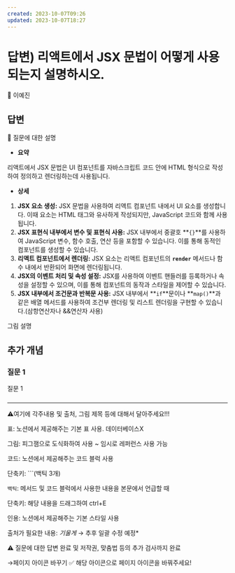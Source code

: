 ```yaml
---
created: 2023-10-07T09:26
updated: 2023-10-07T18:27
---
```

# 답변) 리액트에서 JSX 문법이 어떻게 사용되는지 설명하시오.

<aside>
💫 이예진

</aside>

## 답변

<aside>
📌 질문에 대한 설명

</aside>

- **요약**

리액트에서 JSX 문법은 UI 컴포넌트를 자바스크립트 코드 안에 HTML 형식으로 작성하여 정의하고 렌더링하는데 사용됩니다.

- **상세**
1. **JSX 요소 생성:** JSX 문법을 사용하여 리액트 컴포넌트 내에서 UI 요소를 생성합니다. 이때 요소는 HTML 태그와 유사하게 작성되지만, JavaScript 코드와 함께 사용됩니다.
2. **JSX 표현식 내부에서 변수 및 표현식 사용:** JSX 내부에서 중괄호 **`{}`**를 사용하여 JavaScript 변수, 함수 호출, 연산 등을 포함할 수 있습니다. 이를 통해 동적인 컴포넌트를 생성할 수 있습니다.
3. **리액트 컴포넌트에서 렌더링:** JSX 요소는 리액트 컴포넌트의 **`render`** 메서드나 함수 내에서 반환되어 화면에 렌더링됩니다.
4. **JSX의 이벤트 처리 및 속성 설정:** JSX를 사용하여 이벤트 핸들러를 등록하거나 속성을 설정할 수 있으며, 이를 통해 컴포넌트의 동작과 스타일을 제어할 수 있습니다.
5. **JSX 내부에서 조건문과 반복문 사용:** JSX 내부에서 **`if`**문이나 **`map()`**과 같은 배열 메서드를 사용하여 조건부 렌더링 및 리스트 렌더링을 구현할 수 있습니다.(삼항연산자나 &&연산자 사용)

그림 설명

## 추가 개념

### 질문 1

질문 1

### 

---

⚠️여기에 각주내용 및 출처, 그림 제목 등에 대해서 달아주세요!!!

표: 노션에서 제공해주는 기본 표 사용. 데이터베이스X

그림: 피그잼으로 도식화하여 사용 ~ 임시로 레퍼런스 사용 가능

코드: 노션에서 제공해주는 코드 블럭 사용 

단축키: ```(백틱 3개)

`백틱`: 메서드 및 코드 블럭에서 사용한 내용을 본문에서 언급할 때 

단축키: 해당 내용을 드래그하여 ctrl+E

인용: 노션에서 제공해주는 기본 스타일 사용

출처가 필요한 내용: *기울게* → 추후 일괄 수정 예정*

⚠️ 질문에 대한 답변 완료 및 저작권, 맞춤법 등의 추가 검사까지 완료

→페이지 아이콘 바꾸기 ✅ 해당 아이콘으로 페이지 아이콘을 바꿔주세요!